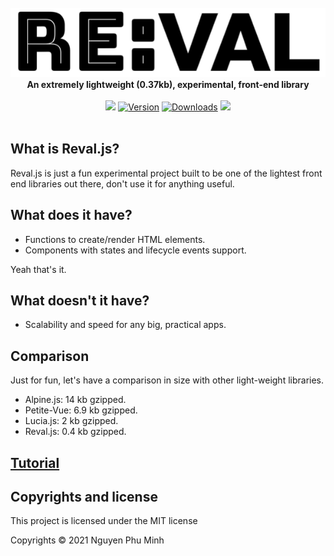 <div align="center">
	<br/>
	<img src="./assets/logo.png"/>
	<br/>
	<div><b>An extremely lightweight (0.37kb), experimental, front-end library </b></div>
	<br/>
	<a href="https://github.com/nguyenphuminh/reval/blob/master/LICENSE.md"><img src="https://img.shields.io/badge/license-MIT-orange.svg"/></a>
	<a href="https://www.npmjs.com/package/revaljs"><img src="https://img.shields.io/npm/v/revaljs.svg?sanitize=true" alt="Version"></a>
	<a href="https://npmcharts.com/compare/revaljs"><img src="https://img.shields.io/npm/dm/revaljs.svg?sanitize=true" alt="Downloads"></a>
	<a href="https://github.com/nguyenphuminh/reval/blob/master/.github/CONTRIBUTING.md"><img src="https://img.shields.io/badge/PRs-welcome-brightgreen.svg"></a>
</div>

<br/>

## What is Reval.js?

Reval.js is just a fun experimental project built to be one of the lightest front end libraries out there, don't use it for anything useful.

## What does it have?

* Functions to create/render HTML elements.
* Components with states and lifecycle events support.

Yeah that's it.

## What doesn't it have?

* Scalability and speed for any big, practical apps.

## Comparison

Just for fun, let's have a comparison in size with other light-weight libraries.

* Alpine.js: 14 kb gzipped.
* Petite-Vue: 6.9 kb gzipped.
* Lucia.js: 2 kb gzipped.
* Reval.js: 0.4 kb gzipped.

## [Tutorial](tutorial.md)

## Copyrights and license

This project is licensed under the MIT license

Copyrights © 2021 Nguyen Phu Minh
